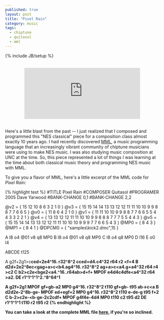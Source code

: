 ```yaml
---
published: true
layout: post
title: "Pixel Rain"
category: music
tags: 
  - chiptune
  - quitasol
  - mml
---
```


{% include JB/setup %}

<br>
<center>
<iframe width="75%" height="166" scrolling="no" frameborder="no" src="https://w.soundcloud.com/player/?url=https%3A//api.soundcloud.com/tracks/187668774&amp;color=ff5500&amp;auto_play=false&amp;hide_related=false&amp;show_comments=true&amp;show_user=true&amp;show_reposts=false"></iframe>
</center>
<br>

Here's a little blast from the past -- I just realized that I composed and programmed this "NES classical" piece for a composition class almost exactly 10 years ago. I had recently discovered [MML](http://battleofthebits.org/lyceum/View/PPMCK/), a music programming language that an increasingly vibrant community of chiptune musicians were using to make NES music. I was also studying music composition at UNC at the time. So, this piece represented a lot of things I was learning at the time about both classical music theory and programming NES music with MML. 

To give you a flavor of MML, here's a little excerpt of the MML code for *Pixel Rain*:

{% highlight text %}
#TITLE Pixel Rain
#COMPOSER Quitasol
#PROGRAMER 2005 Dave Yarwood
#BANK-CHANGE 0,1
#BANK-CHANGE 2,2
 
@v2 = { 15 12 10 8 6 3 2 1 0 }
@v3 = { 15 15 14 14 13 13 12 12 11 11 10 10 9 9 8 8 7 7 6 6 5 }
@v0 = { 11 8 6 4 2 1 0 }
@v1 = { 11 11 10 10 9 9 8 8 7 7 6 6 5 5 4 4 3 3 2 2 1 }
@v4 = { 13 13 12 12 11 11 10 10 9 9 8 8 8 7 7 7 5 5 4 4 3 }
@v5 = { 15 15 14 14 13 13 12 12 11 11 10 10 10 9 9 9 7 7 6 6 5 4 3 }
@MP0 = { 8 4 3 }
@MP1 = { 8 4 1 }
@DPCM0 = { "samples\kick2.dmc",15 }
 
A l8 o4 @01 v8 q8 MP0
B l8 o4 @01 v8 q8 MP0
C l8 o4 q8 MP0
D l16
E o0 l4
 
ABCDE t125
 
A g2f+2g1>c<b>ced+2e4^16. r32^8^2 c<b>ced+d4.c4^32 r64 r2 <f+4
B d2d+2e2^8ec<gag+a>c<b4.ag4^16. r32^8^2 ag+a>c<a4.g+a4^32 r64 r4 >c2
C b2>c2<b>e<bge2<a4.^16..r64ab>d+f+ MPOF e4d4c4<b4 MP0 a2b>dfe<a4^32 r64 >a2.
DE r1^1^1^1^2.^8^64^1
 
A g2f+2g1 MPOF gf+gb-a2 MP0 g4^16. r32^8^2 t110 gf+gb- t95 ab->c<a
B d2d2e-2^8b-ge- MPOF ed+egf+2 MP0 g4^16. r32^8^2 t110 e-de-g t95 f+2
C b-2>c2<b->e-<b-ge-2c2<a>cdf+ MPOF g4f4e-4d4 MP0 t110 c2 t95 d2
DE r1^1^1^1 t110 r2 t95 r2
{% endhighlight %}

You can take a look at the complete MML file [here](https://gist.github.com/daveyarwood/c76643bf85f15608f874), if you're so inclined.